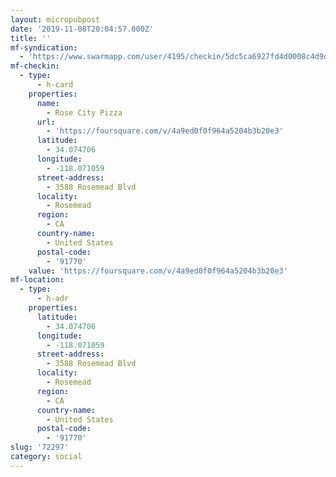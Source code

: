 ```yaml
---
layout: micropubpost
date: '2019-11-08T20:04:57.000Z'
title: ''
mf-syndication:
  - 'https://www.swarmapp.com/user/4195/checkin/5dc5ca6927fd4d0008c4d9d1'
mf-checkin:
  - type:
      - h-card
    properties:
      name:
        - Rose City Pizza
      url:
        - 'https://foursquare.com/v/4a9ed0f0f964a5204b3b20e3'
      latitude:
        - 34.074706
      longitude:
        - -118.071059
      street-address:
        - 3588 Rosemead Blvd
      locality:
        - Rosemead
      region:
        - CA
      country-name:
        - United States
      postal-code:
        - '91770'
    value: 'https://foursquare.com/v/4a9ed0f0f964a5204b3b20e3'
mf-location:
  - type:
      - h-adr
    properties:
      latitude:
        - 34.074706
      longitude:
        - -118.071059
      street-address:
        - 3588 Rosemead Blvd
      locality:
        - Rosemead
      region:
        - CA
      country-name:
        - United States
      postal-code:
        - '91770'
slug: '72297'
category: social
---
```

